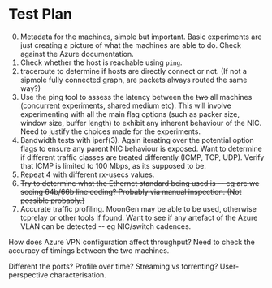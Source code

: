 # Test Plan
0. Metadata for the machines, simple but important. Basic experiments are just creating a picture of what the machines are able to do. Check against the Azure documentation.
1. Check whether the host is reachable using `ping`.
2. traceroute to determine if hosts are directly connect or not. (If not a sipmole fully connected graph, are packets always routed the same way?)
3. Use the ping tool to assess the latency between the ~~two~~ all machines (concurrent experiments, shared medium etc). This will involve experimenting with all the main flag options (such as packer size, window size, buffer length) to exhibit any inherent behaviour of the NIC. Need to justify the choices made for the experiments.
4. Bandwidth tests with iperf(3). Again iterating over the potential option flags to ensure any parent NIC behaviour is exposed. Want to determine if different traffic classes are treated differently (ICMP, TCP, UDP). Verify that ICMP is limited to 100 Mbps, as its supposed to be.
5. Repeat 4 with different rx-usecs values.
6. ~~Try to determine what the Ethernet standard being used is -- eg are we seeing 64b/66b line coding? Probably via manual inspection. (Not possible probably.)~~
7. Accurate traffic profiling. MoonGen may be able to be used, otherwise tcprelay or other tools if found. Want to see if any artefact of the Azure VLAN can be detected -- eg NIC/switch cadences.


How does Azure VPN configuration affect throughput?
Need to check the accuracy of timings between the two machines.

Different the ports? Profile over time? Streaming vs torrenting? User-perspective characterisation.
